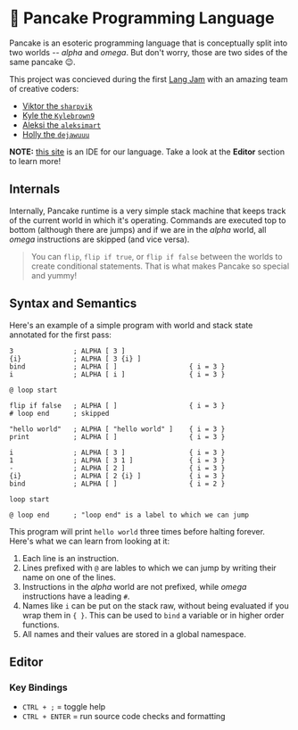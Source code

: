 # 🥞 Pancake Programming Language

Pancake is an esoteric programming language that is conceptually split into two
worlds -- _alpha_ and _omega_. But don't worry, those are two sides of the same
pancake 😉.

This project was concieved during the first [Lang Jam][langjam] with an amazing
team of creative coders:

- [Viktor the `sharpvik`](https://github.com/sharpvik)
- [Kyle the `Kylebrown9`](https://github.com/Kylebrown9)
- [Aleksi the `aleksimart`](https://github.com/aleksimart)
- [Holly the `dejawuuu`](https://github.com/dejawuuu)

**NOTE:** [this site][playground] is an IDE for our language. Take a look at
the **Editor** section to learn more!

[playground]: https://pancake-lang.github.io/pancake
[langjam]: https://github.com/langjam/jam0001

## Internals

Internally, Pancake runtime is a very simple stack machine that keeps track of
the current world in which it's operating. Commands are executed top to bottom
(although there are jumps) and if we are in the _alpha_ world, all _omega_
instructions are skipped (and vice versa).

> You can `flip`, `flip if true`, or `flip if false` between the worlds to
> create conditional statements. That is what makes Pancake so special and
> yummy!

## Syntax and Semantics

Here's an example of a simple program with world and stack state annotated for
the first pass:

```
3               ; ALPHA [ 3 ]
{i}             ; ALPHA [ 3 {i} ]
bind            ; ALPHA [ ]                  { i = 3 }
i               ; ALPHA [ i ]                { i = 3 }

@ loop start

flip if false   ; ALPHA [ ]                  { i = 3 }
# loop end      ; skipped

"hello world"   ; ALPHA [ "hello world" ]    { i = 3 }
print           ; ALPHA [ ]                  { i = 3 }

i               ; ALPHA [ 3 ]                { i = 3 }
1               ; ALPHA [ 3 1 ]              { i = 3 }
-               ; ALPHA [ 2 ]                { i = 3 }
{i}             ; ALPHA [ 2 {i} ]            { i = 3 }
bind            ; ALPHA [ ]                  { i = 2 }

loop start

@ loop end      ; "loop end" is a label to which we can jump
```

This program will print `hello world` three times before halting forever. Here's
what we can learn from looking at it:

1. Each line is an instruction.
2. Lines prefixed with `@` are lables to which we can jump by writing their name
   on one of the lines.
3. Instructions in the _alpha_ world are not prefixed, while _omega_
   instructions have a leading `#`.
4. Names like `i` can be put on the stack raw, without being evaluated if you
   wrap them in `{ }`. This can be used to `bind` a variable or in higher order
   functions.
5. All names and their values are stored in a global namespace.

## Editor

### Key Bindings

- `CTRL + ;` = toggle help
- `CTRL + ENTER` = run source code checks and formatting
